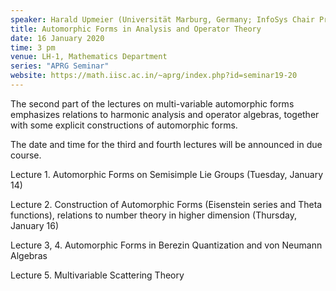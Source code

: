 ```yaml
---
speaker: Harald Upmeier (Universität Marburg, Germany; InfoSys Chair Professor, IISc)
title: Automorphic Forms in Analysis and Operator Theory
date: 16 January 2020
time: 3 pm
venue: LH-1, Mathematics Department
series: "APRG Seminar"
website: https://math.iisc.ac.in/~aprg/index.php?id=seminar19-20
---
```


The second part of the lectures on multi-variable automorphic forms emphasizes relations
to harmonic analysis and operator algebras, together with some explicit constructions
of automorphic forms.

The date and time for the third and fourth lectures will be announced in due course.  

Lecture 1. Automorphic Forms on Semisimple Lie Groups (Tuesday, January 14)

Lecture 2. Construction of Automorphic Forms (Eisenstein series and Theta functions),
relations to number theory in higher dimension (Thursday, January 16)

Lecture 3, 4. Automorphic Forms in Berezin Quantization and von Neumann Algebras 

Lecture 5. Multivariable Scattering Theory
